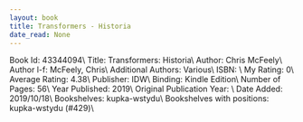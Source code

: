 ```yaml
---
layout: book
title: Transformers - Historia
date_read: None
---
```


Book Id: 43344094\ 
Title: Transformers: Historia\ 
Author: Chris McFeely\ 
Author l-f: McFeely, Chris\ 
Additional Authors: Various\ 
ISBN: \ 
My Rating: 0\ 
Average Rating: 4.38\ 
Publisher: IDW\ 
Binding: Kindle Edition\ 
Number of Pages: 56\ 
Year Published: 2019\ 
Original Publication Year: \ 
Date Added: 2019/10/18\ 
Bookshelves: kupka-wstydu\ 
Bookshelves with positions: kupka-wstydu (#429)\ 

